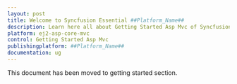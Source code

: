 ```yaml
---
layout: post
title: Welcome to Syncfusion Essential ##Platform_Name##
description: Learn here all about Getting Started Asp Mvc of Syncfusion Essential ##Platform_Name## widgets based on HTML5 and jQuery.
platform: ej2-asp-core-mvc
control: Getting Started Asp Mvc
publishingplatform: ##Platform_Name##
documentation: ug
---
```


This document has been moved to getting started section.